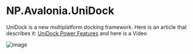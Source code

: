 # NP.Avalonia.UniDock
UniDock is a new multiplatform docking framework. Here is an article that describes it: [UniDock Power Features](https://www.codeproject.com/Articles/5316702/UniDock-A-New-Multiplatform-UI-Docking-Framework-U) and here is a Video

![image](https://user-images.githubusercontent.com/2833722/141693992-ecc73de5-32a0-4520-88e2-75640224c6ee.png)
